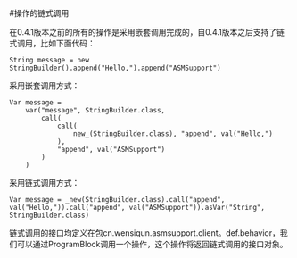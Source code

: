 #操作的链式调用

在0.4.1版本之前的所有的操作是采用嵌套调用完成的，自0.4.1版本之后支持了链式调用，比如下面代码：

    String message = new StringBuilder().append("Hello,").append("ASMSupport")

采用嵌套调用方式：

    Var message = 
	    var("message", StringBuilder.class, 
	        call(
	            call(
	                new_(StringBuilder.class), "append", val("Hello,")
	            ), 
	            "append", val("ASMSupport")
	        )
	    )

采用链式调用方式：

    Var message = _new(StringBuilder.class).call("append", val("Hello,")).call("append", val("ASMSupport")).asVar("String", StringBuilder.class)
    
链式调用的接口均定义在包cn.wensiqun.asmsupport.client。def.behavior，我们可以通过ProgramBlock调用一个操作，这个操作将返回链式调用的接口对象。